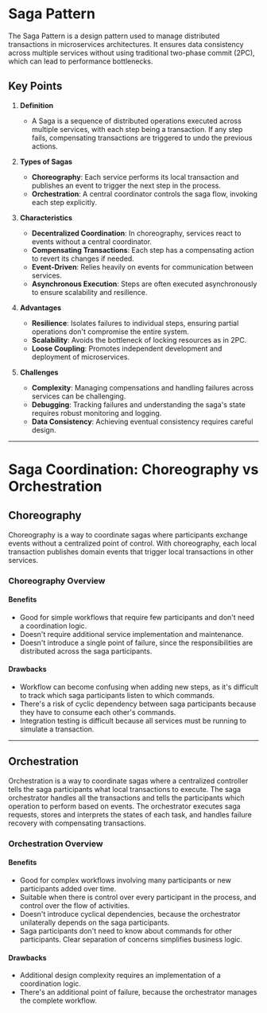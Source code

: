 # Saga Pattern

The Saga Pattern is a design pattern used to manage distributed transactions in microservices architectures. It ensures data consistency across multiple services without using traditional two-phase commit (2PC), which can lead to performance bottlenecks.

## Key Points

1. **Definition**
   - A Saga is a sequence of distributed operations executed across multiple services, with each step being a transaction. If any step fails, compensating transactions are triggered to undo the previous actions.

2. **Types of Sagas**
   - **Choreography**: Each service performs its local transaction and publishes an event to trigger the next step in the process.
   - **Orchestration**: A central coordinator controls the saga flow, invoking each step explicitly.

3. **Characteristics**
   - **Decentralized Coordination**: In choreography, services react to events without a central coordinator.
   - **Compensating Transactions**: Each step has a compensating action to revert its changes if needed.
   - **Event-Driven**: Relies heavily on events for communication between services.
   - **Asynchronous Execution**: Steps are often executed asynchronously to ensure scalability and resilience.

4. **Advantages**
   - **Resilience**: Isolates failures to individual steps, ensuring partial operations don't compromise the entire system.
   - **Scalability**: Avoids the bottleneck of locking resources as in 2PC.
   - **Loose Coupling**: Promotes independent development and deployment of microservices.

5. **Challenges**
   - **Complexity**: Managing compensations and handling failures across services can be challenging.
   - **Debugging**: Tracking failures and understanding the saga's state requires robust monitoring and logging.
   - **Data Consistency**: Achieving eventual consistency requires careful design.

---

# Saga Coordination: Choreography vs Orchestration

## Choreography

Choreography is a way to coordinate sagas where participants exchange events without a centralized point of control. With choreography, each local transaction publishes domain events that trigger local transactions in other services.

### Choreography Overview

#### Benefits
- Good for simple workflows that require few participants and don't need a coordination logic.
- Doesn't require additional service implementation and maintenance.
- Doesn't introduce a single point of failure, since the responsibilities are distributed across the saga participants.

#### Drawbacks
- Workflow can become confusing when adding new steps, as it's difficult to track which saga participants listen to which commands.
- There's a risk of cyclic dependency between saga participants because they have to consume each other's commands.
- Integration testing is difficult because all services must be running to simulate a transaction.

---

## Orchestration

Orchestration is a way to coordinate sagas where a centralized controller tells the saga participants what local transactions to execute. The saga orchestrator handles all the transactions and tells the participants which operation to perform based on events. The orchestrator executes saga requests, stores and interprets the states of each task, and handles failure recovery with compensating transactions.

### Orchestration Overview

#### Benefits
- Good for complex workflows involving many participants or new participants added over time.
- Suitable when there is control over every participant in the process, and control over the flow of activities.
- Doesn't introduce cyclical dependencies, because the orchestrator unilaterally depends on the saga participants.
- Saga participants don't need to know about commands for other participants. Clear separation of concerns simplifies business logic.

#### Drawbacks
- Additional design complexity requires an implementation of a coordination logic.
- There's an additional point of failure, because the orchestrator manages the complete workflow.

